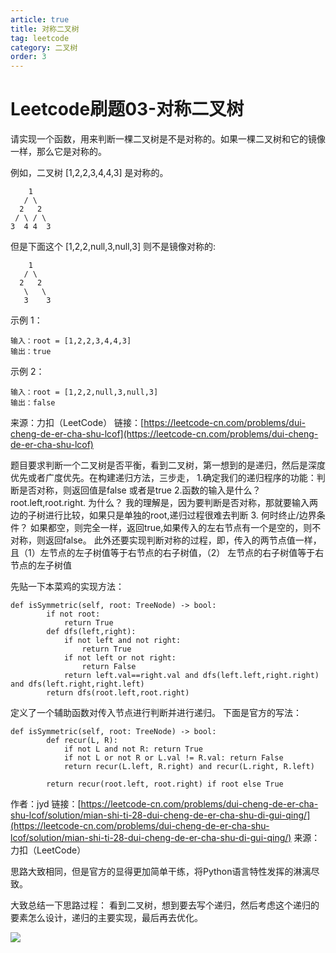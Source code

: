 ```yaml
---
article: true
title: 对称二叉树
tag: leetcode
category: 二叉树
order: 3
---
```

# Leetcode刷题03-对称二叉树
请实现一个函数，用来判断一棵二叉树是不是对称的。如果一棵二叉树和它的镜像一样，那么它是对称的。

例如，二叉树 [1,2,2,3,4,4,3] 是对称的。
```
    1
   / \
  2   2
 / \ / \
3  4 4  3
```
但是下面这个 [1,2,2,null,3,null,3] 则不是镜像对称的:
```
    1
   / \
  2   2
   \   \
   3    3
```


示例 1：
```
输入：root = [1,2,2,3,4,4,3]
输出：true
```
示例 2：
```
输入：root = [1,2,2,null,3,null,3]
输出：false
```

来源：力扣（LeetCode）
链接：[https://leetcode-cn.com/problems/dui-cheng-de-er-cha-shu-lcof](https://leetcode-cn.com/problems/dui-cheng-de-er-cha-shu-lcof)

题目要求判断一个二叉树是否平衡，看到二叉树，第一想到的是递归，然后是深度优先或者广度优先。在构建递归方法，三步走，
1.确定我们的递归程序的功能：判断是否对称，则返回值是false 或者是true
2.函数的输入是什么？
root.left,root.right. 为什么？ 我的理解是，因为要判断是否对称，那就要输入两边的子树进行比较，如果只是单独的root,递归过程很难去判断
3. 何时终止/边界条件？
如果都空，则完全一样，返回true,如果传入的左右节点有一个是空的，则不对称，则返回false。 
此外还要实现判断对称的过程，即，传入的两节点值一样，且（1）左节点的左子树值等于右节点的右子树值，（2） 左节点的右子树值等于右节点的左子树值

先贴一下本菜鸡的实现方法：
```
def isSymmetric(self, root: TreeNode) -> bool:
        if not root:
            return True
        def dfs(left,right):
            if not left and not right:
                return True
            if not left or not right:
                return False
            return left.val==right.val and dfs(left.left,right.right) and dfs(left.right,right.left) 
        return dfs(root.left,root.right)
```
定义了一个辅助函数对传入节点进行判断并进行递归。
下面是官方的写法：
```
def isSymmetric(self, root: TreeNode) -> bool:
        def recur(L, R):
            if not L and not R: return True
            if not L or not R or L.val != R.val: return False
            return recur(L.left, R.right) and recur(L.right, R.left)

        return recur(root.left, root.right) if root else True
```
作者：jyd
链接：[https://leetcode-cn.com/problems/dui-cheng-de-er-cha-shu-lcof/solution/mian-shi-ti-28-dui-cheng-de-er-cha-shu-di-gui-qing/](https://leetcode-cn.com/problems/dui-cheng-de-er-cha-shu-lcof/solution/mian-shi-ti-28-dui-cheng-de-er-cha-shu-di-gui-qing/)
来源：力扣（LeetCode）

思路大致相同，但是官方的显得更加简单干练，将Python语言特性发挥的淋漓尽致。

大致总结一下思路过程：
看到二叉树，想到要去写个递归，然后考虑这个递归的要素怎么设计，递归的主要实现，最后再去优化。


![](https://golearning.oss-cn-shanghai.aliyuncs.com/obsidian扫码_搜索联合传播样式-标准色版.png)